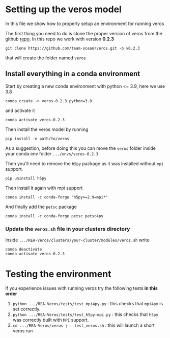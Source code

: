 # Setting up the veros model

In this file we show how to properly setup an environment for running veros

The first thing you need to do is clone the proper version of veros from the github [repo](https://github.com/team-ocean/veros).
In this repo we work with version **0.2.3**

```
git clone https://github.com/team-ocean/veros.git -b v0.2.3
```

that will create the folder named `veros`


## Install everything in a conda environment

Start by creating a new conda environment with python <= 3.9, here we use 3.8

```
conda create -n veros-0.2.3 python=3.8
```

and activate it

```
conda activate veros-0.2.3
```

Then install the veros model by running

```
pip install -e path/to/veros
```

As a suggestion, before doing this you can move the `veros` folder inside your conda env folder `.../envs/veros-0.2.3`

Then you'll need to remove the `h5py` package as it was installed without `mpi` support.

```
pip uninstall h5py
```

Then install it again with mpi support

```
conda install -c conda-forge "h5py>=2.9=mpi*"
```

And finally add the `petsc` package

```
conda install -c conda-forge petsc petsc4py
```


### Update the `veros.sh` file in your clusters directory

Inside `.../REA-Veros/clusters/your-cluster/modules/veros.sh` write

```
conda deactivate
conda activate veros-0.2.3
```

# Testing the environment

If you experience issues with running veros try the following tests **in this order**

1. `python .../REA-Veros/tests/test_mpi4py.py` : this checks that `mpi4py` is set correctly.
2. `python .../REA-Veros/tests/test_h5py-mpi.py` : this checks that `h5py` was correctly built with `MPI` support.
3. `cd .../REA-Veros/veros ; . test_veros.sh` : this will launch a short veros run 
